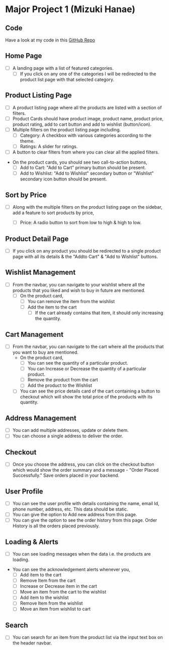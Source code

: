 # Major Project 1 (Mizuki Hanae)

## Code
Have a look at my code in this [GitHub Repo](https://github.com/ShiviPro/mizuki-hanae)

## Home Page
- [ ] A landing page with a list of featured categories.
  - [ ] If you click on any one of the categories I will be redirected to the product list page with that selected category.

## Product Listing Page
- [ ] A product listing page where all the products are listed with a section of filters.
- [ ] Product Cards should have product image, product name, product price, product rating, add to cart button and add to wishlist (button/icon).
- [ ] Multiple filters on the product listing page including.
  - [ ] Category: A checkbox with various categories according to the theme.
  - [ ] Ratings: A slider for ratings.
- [ ] A button to clear filters from where you can clear all the applied filters.
- On the product cards, you should see two call-to-action buttons,
  - [ ] Add to Cart: "Add to Cart" primary button should be present.
  - [ ] Add to Wishlist: "Add to Wishlist" secondary button or "Wishlist" secondary icon button should be present.

## Sort by Price
- [ ] Along with the multiple filters on the product listing page on the sidebar, add a feature to sort products by price,

  - [ ] Price: A radio button to sort from low to high & high to low.

## Product Detail Page
- [ ] If you click on any product you should be redirected to a single product page with all its details & the "Addto Cart" & "Add to Wishlist" buttons.

## Wishlist Management

- [ ] From the navbar, you can navigate to your wishlist where all the products that you liked and wish to buy in future are mentioned.
  - [ ] On the product card,
    - [ ] You can remove the item from the wishlist
    - [ ] Add the item to the cart
      - [ ] If the cart already contains that item, it should only increasing the quantity.

## Cart Management
- [ ] From the navbar, you can navigate to the cart where all the products that you want to buy are mentioned.
  - On the product card,
    - [ ] You can see the quantity of a particular product.
    - [ ] You can Increase or Decrease the quantity of a particular product.
    - [ ] Remove the product from the cart
    - [ ] Add the product to the Wishlist
  - [ ] You can see the price details card of the cart containing a button to checkout which will show the total price of the products with its quantity.

## Address Management
- [ ] You can add multiple addresses, update or delete them.
- [ ] You can choose a single address to deliver the order.

## Checkout
- [ ] Once you choose the address, you can click on the checkout button which would show the order summary and a message - "Order Placed Successfully." Save orders placed in your backend.

## User Profile
- [ ] You can see the user profile with details containing the name, email Id, phone number, address, etc. This data should be static.
- [ ] You can give the option to Add new address from this page.
- [ ] You can give the option to see the order history from this page. Order History is all the orders placed previously.

## Loading & Alerts
- [ ] You can see loading messages when the data i.e. the products are loading.
- You can see the acknowledgement alerts whenever you,
  - [ ] Add item to the cart
  - [ ] Remove Item from the cart
  - [ ] Increase or Decrease item in the cart
  - [ ] Move an item from the cart to the wishlist
  - [ ] Add item to the wishlist
  - [ ] Remove Item from the wishlist
  - [ ] Move an item from wishlist to cart

## Search
- [ ] You can search for an item from the product list via the input text box on the header navbar.
